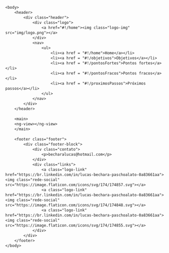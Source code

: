 <!DOCTYPE html>
<html ng-app="pdi">
	<head>
		<meta charset="UTF-8">
		<title>PDI</title>
		<link rel="stylesheet" href="./css/reset.css">
		<link rel = "stylesheet" href="./css/main.css">
		<link href="https://fonts.googleapis.com/css?family=Josefin+Sans&display=swap" rel="stylesheet">
		<script src="./js/libs/angular.min.js"></script>
		<script src="./js/libs/angular-animate.min.js"></script>
		<script src="./js/libs/angular-cookies.min.js"></script>
		<script src="./js/libs/angular-resource.min.js"></script>
		<script src="./js/libs/angular-route.min.js"></script>
		<script src="./js/main.js"></script>
		<script src="./js/controllers/main-controller.js"></script>
	</head>

	<body>
		<header>
			<div class="header">
				<div class="logo">
					<a href="#!/home"><img class="logo-img" src="img/logo.png"></a>
				</div>
				<nav>
					<ul>
						<li><a href = "#!/home">Home</a></li>
						<li><a href = "#!/objetivos">Objetivos</a></li>
						<li><a href = "#!/pontosFortes">Pontos fortes</a></li>
						<li><a href = "#!/pontosFracos">Pontos fracos</a></li>
						<li><a href = "#!/proximosPassos">Próximos passos</a></li>
					</ul>
				</nav>
			</div>
		</header>

		<main>
		<ng-view></ng-view>
		</main>

		<footer class="footer">
			<div class="footer-block">
				<div class="contato">
					<p>becharalucas@hotmail.com</p>
				</div>
				<div class="links">
					<a class="logo-link" href="https://br.linkedin.com/in/lucas-bechara-paschoalato-0a83661aa"><img class="rede-social" src="https://image.flaticon.com/icons/svg/174/174857.svg"></a>
					<a class="logo-link" href="https://br.linkedin.com/in/lucas-bechara-paschoalato-0a83661aa"><img class="rede-social" src="https://image.flaticon.com/icons/svg/174/174848.svg"></a>
					<a class="logo-link" href="https://br.linkedin.com/in/lucas-bechara-paschoalato-0a83661aa"><img class="rede-social" src="https://image.flaticon.com/icons/svg/174/174855.svg"></a>
				</div>
			</div>
		</footer>			
	</body>
